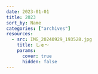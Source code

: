 ```yaml
---
date: 2023-01-01
title: 2023
sort_by: Name
categories: ["archives"]
resources:
  - src: IMG_20240929_193528.jpg
    title: しゅ～
    params:
      cover: true
      hidden: false
---
```

